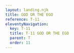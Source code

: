 ```yaml
---
layout: landing.njk
title: GOD OR THE EGO
reference: T-11 
eleventyNavigation:
  key: T-11
  title: T-11 GOD OR THE EGO
  parent: T
  order: 11
---
```

